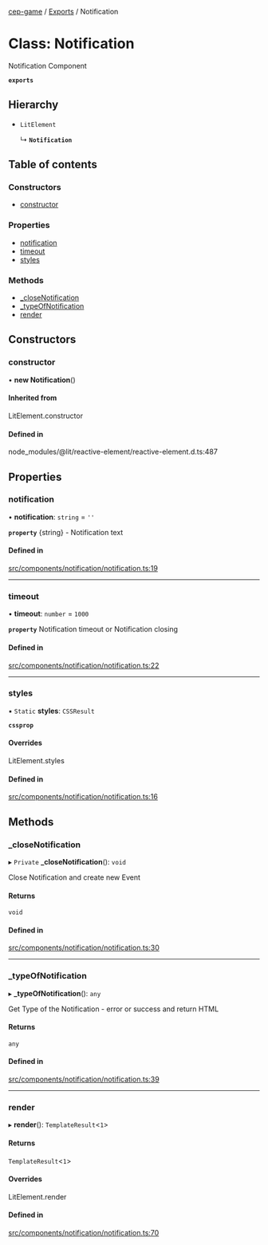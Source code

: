 [cep-game](../README.md) / [Exports](../modules.md) / Notification

# Class: Notification

Notification Component

**`exports`**

## Hierarchy

- `LitElement`

  ↳ **`Notification`**

## Table of contents

### Constructors

- [constructor](Notification.md#constructor)

### Properties

- [notification](Notification.md#notification)
- [timeout](Notification.md#timeout)
- [styles](Notification.md#styles)

### Methods

- [\_closeNotification](Notification.md#_closenotification)
- [\_typeOfNotification](Notification.md#_typeofnotification)
- [render](Notification.md#render)

## Constructors

### constructor

• **new Notification**()

#### Inherited from

LitElement.constructor

#### Defined in

node_modules/@lit/reactive-element/reactive-element.d.ts:487

## Properties

### notification

• **notification**: `string` = `''`

**`property`** {string} - Notification text

#### Defined in

[src/components/notification/notification.ts:19](https://github.com/CEP-Gruppe-2/cep-game/blob/ed86311/src/components/notification/notification.ts#L19)

___

### timeout

• **timeout**: `number` = `1000`

**`property`** Notification timeout or Notification closing

#### Defined in

[src/components/notification/notification.ts:22](https://github.com/CEP-Gruppe-2/cep-game/blob/ed86311/src/components/notification/notification.ts#L22)

___

### styles

▪ `Static` **styles**: `CSSResult`

**`cssprop`**

#### Overrides

LitElement.styles

#### Defined in

[src/components/notification/notification.ts:16](https://github.com/CEP-Gruppe-2/cep-game/blob/ed86311/src/components/notification/notification.ts#L16)

## Methods

### \_closeNotification

▸ `Private` **_closeNotification**(): `void`

Close Notification and create new Event

#### Returns

`void`

#### Defined in

[src/components/notification/notification.ts:30](https://github.com/CEP-Gruppe-2/cep-game/blob/ed86311/src/components/notification/notification.ts#L30)

___

### \_typeOfNotification

▸ **_typeOfNotification**(): `any`

Get Type of the Notification - error or success and return HTML

#### Returns

`any`

#### Defined in

[src/components/notification/notification.ts:39](https://github.com/CEP-Gruppe-2/cep-game/blob/ed86311/src/components/notification/notification.ts#L39)

___

### render

▸ **render**(): `TemplateResult`<``1``\>

#### Returns

`TemplateResult`<``1``\>

#### Overrides

LitElement.render

#### Defined in

[src/components/notification/notification.ts:70](https://github.com/CEP-Gruppe-2/cep-game/blob/ed86311/src/components/notification/notification.ts#L70)
